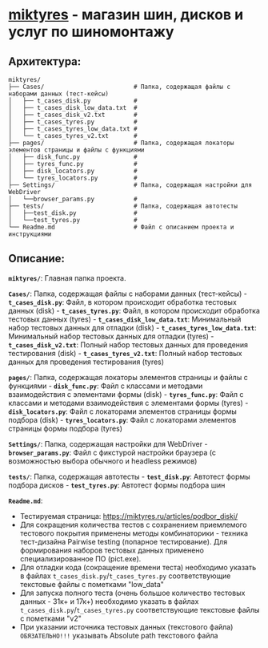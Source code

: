 # [miktyres](https://miktyres.ru/) - магазин шин, дисков и услуг по шиномонтажу

## Архитектура: 
````````````````````````````````````````````````````````````````````````````````````
miktyres/
├── Cases/                         # Папка, содержащая файлы с наборами данных (тест-кейсы)
│   ├── t_cases_disk.py            #
│   ├── t_cases_disk_low_data.txt  #
│   ├── t_cases_disk_v2.txt        #
│   ├── t_cases_tyres.py           #
│   ├── t_cases_tyres_low_data.txt #
│   └── t_cases_tyres_v2.txt       #
├── pages/                         # Папка, содержащая локаторы элементов страницы и файлы с функциями
│   ├── disk_func.py               #
│   ├── tyres_func.py              #
│   ├── disk_locators.py           #
│   └── tyres_locators.py          #
├── Settings/                      # Папка, содержащая настройки для WebDriver
│   └──browser_params.py           #
├── tests/                         # Папка, содержащая автотесты
│   ├──test_disk.py                #
│   └──test_tyres.py               #
└── Readme.md                      # Файл с описанием проекта и инструкциями
````````````````````````````````````````````````````````````````````````````````````

## Описание:

**`miktyres/`**: Главная папка проекта.

**`Cases/`**: Папка, содержащая файлы с наборами данных (тест-кейсы)
        - **`t_cases_disk.py`**: Файл, в котором происходит обработка тестовых данных (disk)
        - **`t_cases_tyres.py`**: Файл, в котором происходит обработка тестовых данных (tyres)
        - **`t_cases_disk_low_data.txt`**: Минимальный набор тестовых данных для отладки (disk)
        - **`t_cases_tyres_low_data.txt`**: Минимальный набор тестовых данных для отладки (tyres)
        - **`t_cases_disk_v2.txt`**: Полный набор тестовых данных для проведения тестирования (disk)
        - **`t_cases_tyres_v2.txt`**: Полный набор тестовых данных для проведения тестирования (tyres)

**`pages/`**: Папка, содержащая локаторы элементов страницы и файлы с функциями
        - **`disk_func.py`**: Файл с классами и методами взаимодействия с элементами формы (disk)
        - **`tyres_func.py`**: Файл с классами и методами взаимодействия с элементами формы (tyres)
        - **`disk_locators.py`**: Файл с локаторами элементов страницы формы подбора (disk)
        - **`tyres_locators.py`**: Файл с локаторами элементов страницы формы подбора (tyres)

**`Settings/`**: Папка, содержащая настройки для WebDriver
        - **`browser_params.py`**: Файл с фикстурой настройки браузера (с возможностью выбора обычного и headless режимов)

**`tests/`**: Папка, содержащая автотесты
        - **`test_disk.py`**: Автотест формы подбора дисков
        - **`test_tyres.py`**: Автотест формы подбора шин

**`Readme.md`**:
- Тестируемая страница: https://miktyres.ru/articles/podbor_diski/
- Для сокращения количества тестов с сохранением приемлемого тестового покрытия применены методы комбинаторики - техника тест-дизайна Pairwise testing (попарное тестирование). Для формирования наборов тестовых данных применено специализированное ПО (pict.exe).
- Для отладки кода (сокращение времени теста) необходимо указать в файлах `t_cases_disk.py`/`t_cases_tyres.py` соответствующие текстовые файлы с пометками "low_data"
- Для запуска полного теста (очень большое количество тестовых данных - 31к+ и 17к+) необходимо указать в файлах `t_cases_disk.py`/`t_cases_tyres.py` соответствующие текстовые файлы с пометками "v2"
- При указании источника тестовых данных (текстового файла) `ОБЯЗАТЕЛЬНО!!!` указывать Absolute path текстового файла

